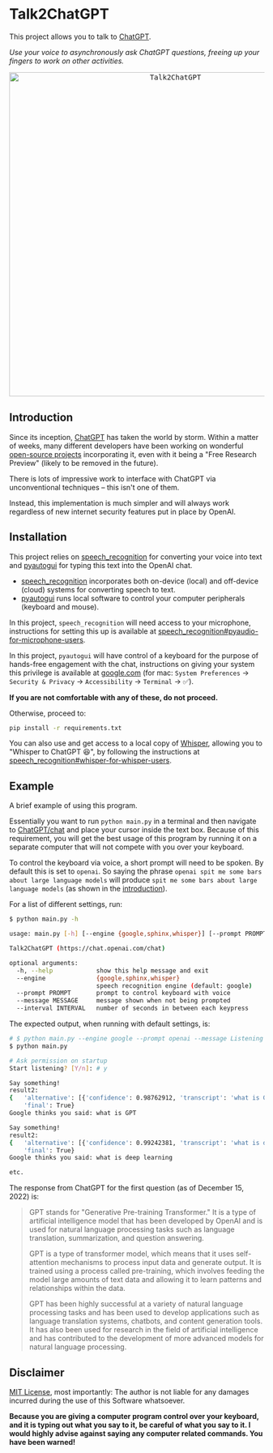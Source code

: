 # Talk2ChatGPT

This project allows you to talk to [ChatGPT](https://chat.openai.com/chat).

_Use your voice to asynchronously ask ChatGPT questions, freeing up your fingers to work on other activities._

<div align='center'>
  <kbd>
    <a href='https://chat.openai.com/chat'>
      <img src='http://g.recordit.co/y5mFXR81F8.gif' title='Talk2ChatGPT' width='' alt='Talk2ChatGPT' height=640/>
    </a>
  </kbd>
</div>

## Introduction

Since its inception, [ChatGPT](https://openai.com/blog/chatgpt/) has taken the world by storm. Within a matter of weeks, many different developers have been working on wonderful [open-source projects](https://github.com/search?q=chatgpt) incorporating it, even with it being a "Free Research Preview" (likely to be removed in the future).

There is lots of impressive work to interface with ChatGPT via unconventional techniques – this isn't one of them.

Instead, this implementation is much simpler and will always work regardless of new internet security features put in place by OpenAI.

## Installation

This project relies on [speech_recognition](https://github.com/Uberi/speech_recognition) for converting your voice into text and [pyautogui](https://github.com/asweigart/pyautogui) for typing this text into the OpenAI chat.

- [speech_recognition](https://github.com/Uberi/speech_recognition) incorporates both on-device (local) and off-device (cloud) systems for converting speech to text.
- [pyautogui](https://github.com/asweigart/pyautogui) runs local software to control your computer peripherals (keyboard and mouse).

In this project, `speech_recognition` will need access to your microphone, instructions for setting this up is available at [speech_recognition#pyaudio-for-microphone-users](https://github.com/Uberi/speech_recognition#pyaudio-for-microphone-users).

In this project, `pyautogui` will have control of a keyboard for the purpose of hands-free engagement with the chat, instructions on giving your system this privilege is available at [google.com](https://www.google.com) (for mac: `System Preferences` → `Security & Privacy` → `Accessibility` → `Terminal` → ✅).

**If you are not comfortable with any of these, do not proceed.**

Otherwise, proceed to:

```bash
pip install -r requirements.txt
```

You can also use and get access to a local copy of [Whisper](https://openai.com/blog/whisper/), allowing you to "Whisper to ChatGPT 😆", by following the instructions at [speech_recognition#whisper-for-whisper-users](https://github.com/Uberi/speech_recognition#whisper-for-whisper-users).

## Example

A brief example of using this program.

Essentially you want to run `python main.py` in a terminal and then navigate to [ChatGPT/chat](https://chat.openai.com/chat) and place your cursor inside the text box. Because of this requirement, you will get the best usage of this program by running it on a separate computer that will not compete with you over your keyboard.

To control the keyboard via voice, a short prompt will need to be spoken. By default this is set to `openai`. So saying the phrase `openai spit me some bars about large language models` will produce `spit me some bars about large language models` (as shown in the [introduction](#introduction)).

For a list of different settings, run:

```bash
$ python main.py -h

usage: main.py [-h] [--engine {google,sphinx,whisper}] [--prompt PROMPT] [--message MESSAGE] [--interval INTERVAL]

Talk2ChatGPT (https://chat.openai.com/chat)

optional arguments:
  -h, --help            show this help message and exit
  --engine              {google,sphinx,whisper}
                        speech recognition engine (default: google)
  --prompt PROMPT       prompt to control keyboard with voice
  --message MESSAGE     message shown when not being prompted
  --interval INTERVAL   number of seconds in between each keypress
```

The expected output, when running with default settings, is:

```bash
# $ python main.py --engine google --prompt openai --message Listening --interval 1e-2
$ python main.py

# Ask permission on startup
Start listening? [Y/n]: # y

Say something!
result2:
{   'alternative': [{'confidence': 0.98762912, 'transcript': 'what is GPT'}],
    'final': True}
Google thinks you said: what is GPT

Say something!
result2:
{   'alternative': [{'confidence': 0.99242381, 'transcript': 'what is deep learning'}],
    'final': True}
Google thinks you said: what is deep learning

etc.
```

The response from ChatGPT for the first question (as of December 15, 2022) is:

> GPT stands for "Generative Pre-training Transformer." It is a type of artificial intelligence model that has been developed by OpenAI and is used for natural language processing tasks such as language translation, summarization, and question answering.
>
> GPT is a type of transformer model, which means that it uses self-attention mechanisms to process input data and generate output. It is trained using a process called pre-training, which involves feeding the model large amounts of text data and allowing it to learn patterns and relationships within the data.
>
> GPT has been highly successful at a variety of natural language processing tasks and has been used to develop applications such as language translation systems, chatbots, and content generation tools. It has also been used for research in the field of artificial intelligence and has contributed to the development of more advanced models for natural language processing.

## Disclaimer

[MIT License](LICENSE), most importantly: The author is not liable for any damages incurred during the use of this Software whatsoever.

**Because you are giving a computer program control over your keyboard, and it is typing out what you say to it, be careful of what you say to it. I would highly advise against saying any computer related commands. You have been warned!**

